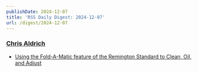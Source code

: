 ```yaml
---
publishDate: 2024-12-07
title: 'RSS Daily Digest: 2024-12-07'
url: /digest/2024-12-07
---
```


### [Chris Aldrich](https://boffosocko.com/)

  * [Using the Fold-A-Matic feature of the Remington Standard to Clean, Oil, and Adjust](https://boffosocko.com/2024/12/06/using-the-fold-a-matic-feature-of-the-remington-standard-to-clean-oil-and-adjust/)
  
